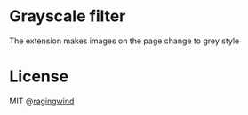 # Grayscale filter

The extension makes images on the page change to grey style

# License

MIT @[ragingwind](http://ragingwind.me)
